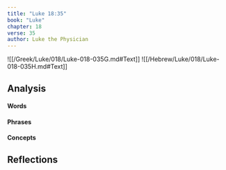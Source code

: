 ```yaml
---
title: "Luke 18:35"
book: "Luke"
chapter: 18
verse: 35
author: Luke the Physician
---
```

![[/Greek/Luke/018/Luke-018-035G.md#Text]]
![[/Hebrew/Luke/018/Luke-018-035H.md#Text]]

## Analysis

#### Words

#### Phrases

#### Concepts

## Reflections
